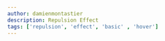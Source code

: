 ```yaml
---
author: damienmontastier
description: Repulsion Effect
tags: ['repulsion', 'effect', 'basic' , 'hover']
---
```


<RepulsionEffect />